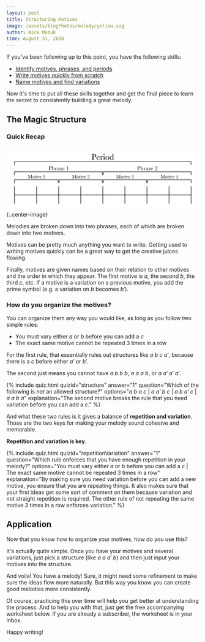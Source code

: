 ```yaml
---
layout: post
title: Structuring Motives
image: /assets/blogPhotos/melody/yellow.svg
author: Nick Mazuk
time: August 31, 2018
---
```


If you've been following up to this point, you have the following skills:

- [Identify motives, phrases, and periods](/blog/BuildingBlocksOfMelody)
- [Write motives quickly from scratch](/blog/WritingMotives)
- [Name motives and find variations](/blog/MotiveNames)

Now it's time to put all these skills together and get the final piece to learn the secret to consistently building a great melody.

<!--end-of-intro-->

## The Magic Structure

### Quick Recap

![Melody Structure](/blog/resources/melodyStructure.png "Melody Structure"){:.center-image}

Melodies are broken down into two phrases, each of which are broken down into two motives.

Motives can be pretty much anything you want to write. Getting used to writing motives quickly can be a great way to get the creative juices flowing.

Finally, motives are given names based on their relation to other motives and the order in which they appear. The first motive is *a*, the second *b*, the third *c*, etc. If a motive is a variation on a previous motive, you add the prime symbol (e.g. a variation on *b* becomes *b&prime;*).

### How do you organize the motives?

You can organize them any way you would like, as long as you follow two simple rules:

- You must vary either *a* or *b* before you can add a *c*
- The exact same motive cannot be repeated 3 times in a row

For the first rule, that essentially rules out structures like *a b c a&prime;*, because there is a *c* before either *a&prime;* or *b&prime;*.

The second just means you cannot have *a b b b*, *a a a b*, or *a a&prime; a&prime; a&prime;*.

{% include quiz.html quizid="structure" answer="1" question="Which of the following is <em>not</em> an allowed structure?" options="<em>a b a c</em> | <em>a a&prime; b c</em> | <em>a b a&prime; c</em> | <em>a a b a</em>" explanation="The second motive breaks the rule that you need variation before you can add a <em>c</em>." %}

And what these two rules is it gives a balance of **repetition and variation**. Those are the two keys for making your melody sound cohesive and memorable.

**Repetition and variation is key**.

{% include quiz.html quizid="repetitionVariation" answer="1" question="Which rule enforces that you have enough repetition in your melody?" options="You must vary either <em>a</em> or <em>b</em> before you can add a <em>c</em> | The exact same motive cannot be repeated 3 times in a row" explanation="By making sure you need variation before you can add a new motive, you ensure that you are repeating things. It also makes sure that your first ideas get some sort of comment on them because variation and not straight repetition is required. The other rule of not repeating the same motive 3 times in a row enforces variation." %}

## Application

Now that you know how to organize your motives, how do you use this?

It's actually quite simple. Once you have your motives and several variations, just pick a structure (like *a a a&prime; b*) and then just input your motives  into the structure.

And voila! You have a melody! Sure, it might need some refinement to make sure the ideas flow more naturally. But this way you know you can create good melodies more consistently.

Of course, practicing this over time will help you get better at understanding the process. And to help you with that, just get the free accompanying worksheet below. If you are already a subscriber, the worksheet is in your inbox.

Happy writing!
